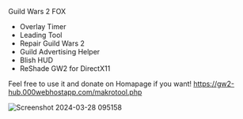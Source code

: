 Guild Wars 2 FOX

- Overlay Timer
- Leading Tool
- Repair Guild Wars 2
- Guild Advertising Helper
- Blish HUD
- ReShade GW2 for DirectX11

Feel free to use it and donate on Homapage if you want!
https://gw2-hub.000webhostapp.com/makrotool.php



![Screenshot 2024-03-28 095158](https://github.com/Catnoid/GW2FOX/assets/67755545/f364e2d8-8a99-44a7-b2b2-21d6a14cefb5)

